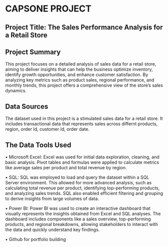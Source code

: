 # CAPSONE PROJECT

## Project Title: The Sales Performance Analysis for a Retail Store

## Project Summary
This project focuses on a detailed analysis of sales data for a retail store, aiming to deliver insights that can help the business optimize inventory, identify growth opportunities, and enhance customer satisfaction. By analyzing key metrics such as product sales, regional performance, and monthly trends, this project offers a comprehensive view of the store’s sales dynamics.

## Data Sources
The dataset used in this project is a stimulated sales data for a retail store. It includes transactional data that represents sales across differnt products, region, order Id, customer Id, order date.

## The Data Tools Used
•	Microsoft Excel: Excel was used for initial data exploration, cleaning, and basic analysis. Pivot tables and formulas were applied to calculate metrics like average sales 
  per product and total revenue by region.
  
•	SQL: SQL was employed to load and query the dataset within a SQL Server environment. This allowed for more advanced analysis, such as calculating total revenue per 
  product, identifying top-performing products, and analyzing sales trends. SQL also enabled efficient filtering and grouping to derive insights from large volumes of data.
  
•	Power BI: Power BI was used to create an interactive dashboard that visually represents the insights obtained from Excel and SQL analyses. The dashboard includes 
  components like a sales overview, top-performing products, and regional breakdowns, allowing stakeholders to interact with the data and quickly understand key findings.
  
•	Github for portfolio building
